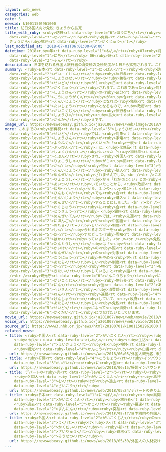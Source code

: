 ```yaml
---
layout: web_news
categories: web
cate: 5
newsid: k10011502961000
title: 訪日外国人向け免税 きょうから拡充
title_with_ruby: <ruby>訪日<rt data-ruby-level="6">ほうにち</rt></ruby><ruby>外国人<rt data-ruby-level="2">がいこくじん</rt></ruby><ruby>向<rt
  data-ruby-level="3">む</rt></ruby>け<ruby>免税<rt data-ruby-level="7">めんぜい</rt></ruby>
  きょうから<ruby>拡充<rt data-ruby-level="7">かくじゅう</rt></ruby>
last_modified_at: '2018-07-01T06:01:00+09:00'
datetime: 2018<ruby>年<rt data-ruby-level="1">ねん</rt></ruby>07<ruby>月<rt data-ruby-level="1">がつ</rt></ruby>01<ruby>日<rt
  data-ruby-level="1">にち</rt></ruby> 06<ruby>時<rt data-ruby-level="2">じ</rt></ruby>01<ruby>分<rt
  data-ruby-level="2">ふん</rt></ruby>
description: 日本を訪れる外国人旅行者の消費税の免税制度が１日から拡充されます。これまであった対象商品の区分をなくし、購入額が合わせて5000円以上になれば免税の対象となるもので、政府は外国人旅行者の消費拡大につなげたい考えです。
summary: <ruby>日本<rt data-ruby-level="1">にっぽん</rt></ruby>を<ruby>訪<rt data-ruby-level="7">おとず</rt></ruby>れる<ruby>外国人<rt
  data-ruby-level="2">がいこくじん</rt></ruby><ruby>旅行者<rt data-ruby-level="3">りょこうしゃ</rt></ruby>の<ruby>消費税<rt
  data-ruby-level="5">しょうひぜい</rt></ruby>の<ruby>免税<rt data-ruby-level="7">めんぜい</rt></ruby><ruby>制度<rt
  data-ruby-level="5">せいど</rt></ruby>が１<ruby>日<rt data-ruby-level="1">にち</rt></ruby>から<ruby>拡充<rt
  data-ruby-level="7">かくじゅう</rt></ruby>されます。これまであった<ruby>対象<rt data-ruby-level="4">たいしょう</rt></ruby><ruby>商品<rt
  data-ruby-level="3">しょうひん</rt></ruby>の<ruby>区分<rt data-ruby-level="3">くぶん</rt></ruby>をなくし、<ruby>購入額<rt
  data-ruby-level="7">こうにゅうがく</rt></ruby>が<ruby>合<rt data-ruby-level="2">あ</rt></ruby>わせて5000<ruby>円以上<rt
  data-ruby-level="4">えんいじょう</rt></ruby>になれば<ruby>免税<rt data-ruby-level="7">めんぜい</rt></ruby>の<ruby>対象<rt
  data-ruby-level="4">たいしょう</rt></ruby>となるもので、<ruby>政府<rt data-ruby-level="5">せいふ</rt></ruby>は<ruby>外国人<rt
  data-ruby-level="2">がいこくじん</rt></ruby><ruby>旅行者<rt data-ruby-level="3">りょこうしゃ</rt></ruby>の<ruby>消費<rt
  data-ruby-level="4">しょうひ</rt></ruby><ruby>拡大<rt data-ruby-level="6">かくだい</rt></ruby>につなげたい<ruby>考<rt
  data-ruby-level="2">かんが</rt></ruby>えです。
image_url: https://newswebeasy.github.io/ja201807/news/web/image/2018/07/01/K10011502961_1807010745_1807010753_01_03.jpg
more: これまでの<ruby>消費税<rt data-ruby-level="5">しょうひぜい</rt></ruby>の<ruby>免税<rt data-ruby-level="7">めんぜい</rt></ruby><ruby>制度<rt
  data-ruby-level="5">せいど</rt></ruby>では、<ruby>対象<rt data-ruby-level="4">たいしょう</rt></ruby><ruby>商品<rt
  data-ruby-level="3">しょうひん</rt></ruby>が<ruby>家電<rt data-ruby-level="2">かでん</rt></ruby>や<ruby>洋服<rt
  data-ruby-level="3">ようふく</rt></ruby>といった「<ruby>一般<rt data-ruby-level="7">いっぱん</rt></ruby><ruby>物品<rt
  data-ruby-level="3">ぶっぴん</rt></ruby>」と、<ruby>化粧品<rt data-ruby-level="7">けしょうひん</rt></ruby>や<ruby>食品<rt
  data-ruby-level="3">しょくひん</rt></ruby>といった「<ruby>消耗品<rt data-ruby-level="7">しょうもうひん</rt></ruby>」の２つに<ruby>区分<rt
  data-ruby-level="3">くぶん</rt></ruby>され、<ruby>外国人<rt data-ruby-level="2">がいこくじん</rt></ruby><ruby>旅行者<rt
  data-ruby-level="3">りょこうしゃ</rt></ruby>が１<ruby>回<rt data-ruby-level="2">かい</rt></ruby>の<ruby>買<rt
  data-ruby-level="3">か</rt></ruby>い<ruby>物<rt data-ruby-level="3">もの</rt></ruby>につき、それぞれ5000<ruby>円以上<rt
  data-ruby-level="4">えんいじょう</rt></ruby><ruby>購入<rt data-ruby-level="7">こうにゅう</rt></ruby>しなければ<ruby>免税<rt
  data-ruby-level="7">めんぜい</rt></ruby>されませんでした。<br /><br />これについて、<ruby>外国人<rt data-ruby-level="2">がいこくじん</rt></ruby><ruby>旅行者<rt
  data-ruby-level="3">りょこうしゃ</rt></ruby>から「わかりにくい」との<ruby>声<rt data-ruby-level="2">こえ</rt></ruby>が<ruby>相次<rt
  data-ruby-level="3">あいつ</rt></ruby>いでいたことから、<ruby>政府<rt data-ruby-level="5">せいふ</rt></ruby>は１<ruby>日<rt
  data-ruby-level="1">にち</rt></ruby>から、２つの<ruby>区分<rt data-ruby-level="3">くぶん</rt></ruby>をなくし、どの<ruby>品目<rt
  data-ruby-level="3">ひんもく</rt></ruby>でも<ruby>合<rt data-ruby-level="2">あ</rt></ruby>わせて5000<ruby>円以上<rt
  data-ruby-level="4">えんいじょう</rt></ruby><ruby>購入<rt data-ruby-level="7">こうにゅう</rt></ruby>すれば<ruby>免税<rt
  data-ruby-level="7">めんぜい</rt></ruby>することにしました。<br /><br /><ruby>制度<rt data-ruby-level="5">せいど</rt></ruby>の<ruby>拡充<rt
  data-ruby-level="7">かくじゅう</rt></ruby>に<ruby>合<rt data-ruby-level="2">あ</rt></ruby>わせて、<ruby>東京<rt
  data-ruby-level="2">とうきょう</rt></ruby> <ruby>銀座<rt data-ruby-level="6">ぎんざ</rt></ruby>にある<ruby>免税店<rt
  data-ruby-level="7">めんぜいてん</rt></ruby>では、<ruby>先週<rt data-ruby-level="2">せんしゅう</rt></ruby>から<ruby>日本語<rt
  data-ruby-level="2">にほんご</rt></ruby>や<ruby>中国語<rt data-ruby-level="2">ちゅうごくご</rt></ruby>で<ruby>新<rt
  data-ruby-level="2">あたら</rt></ruby>しい<ruby>制度<rt data-ruby-level="5">せいど</rt></ruby>を<ruby>知<rt
  data-ruby-level="2">し</rt></ruby>らせるポスターを<ruby>張<rt data-ruby-level="5">は</rt></ruby>り<ruby>出<rt
  data-ruby-level="5">だ</rt></ruby>すなどして<ruby>周知<rt data-ruby-level="4">しゅうち</rt></ruby>を<ruby>図<rt
  data-ruby-level="7">はか</rt></ruby>っていました。<br /><br /><ruby>免税店<rt data-ruby-level="7">めんぜいてん</rt></ruby>の<ruby>担当者<rt
  data-ruby-level="6">たんとうしゃ</rt></ruby>は「<ruby>今<rt data-ruby-level="2">いま</rt></ruby>までは<ruby>会計<rt
  data-ruby-level="2">かいけい</rt></ruby>の<ruby>際<rt data-ruby-level="5">さい</rt></ruby>に<ruby>免税<rt
  data-ruby-level="7">めんぜい</rt></ruby>の<ruby>対象<rt data-ruby-level="4">たいしょう</rt></ruby>にならないとわかると<ruby>購入<rt
  data-ruby-level="7">こうにゅう</rt></ruby>をやめる<ruby>客<rt data-ruby-level="3">きゃく</rt></ruby>もいたが、<ruby>新<rt
  data-ruby-level="2">あたら</rt></ruby>しい<ruby>制度<rt data-ruby-level="5">せいど</rt></ruby>では<ruby>買<rt
  data-ruby-level="3">か</rt></ruby>い<ruby>物<rt data-ruby-level="3">もの</rt></ruby>がしやすくなると<ruby>期待<rt
  data-ruby-level="3">きたい</rt></ruby>している」と<ruby>話<rt data-ruby-level="2">はな</rt></ruby>していました。<br
  /><br /><ruby>観光庁<rt data-ruby-level="6">かんこうちょう</rt></ruby>によりますと、<ruby>外国人<rt
  data-ruby-level="2">がいこくじん</rt></ruby><ruby>旅行者<rt data-ruby-level="3">りょこうしゃ</rt></ruby>１<ruby>人<rt
  data-ruby-level="1">にん</rt></ruby><ruby>当<rt data-ruby-level="2">あ</rt></ruby>たりの<ruby>平均<rt
  data-ruby-level="5">へいきん</rt></ruby><ruby>消費額<rt data-ruby-level="5">しょうひがく</rt></ruby>は２<ruby>年<rt
  data-ruby-level="1">ねん</rt></ruby><ruby>連続<rt data-ruby-level="4">れんぞく</rt></ruby>で<ruby>減少<rt
  data-ruby-level="5">げんしょう</rt></ruby>していて、<ruby>政府<rt data-ruby-level="5">せいふ</rt></ruby>は<ruby>新<rt
  data-ruby-level="2">あたら</rt></ruby>しい<ruby>免税<rt data-ruby-level="7">めんぜい</rt></ruby><ruby>制度<rt
  data-ruby-level="5">せいど</rt></ruby>によって<ruby>消費<rt data-ruby-level="4">しょうひ</rt></ruby><ruby>拡大<rt
  data-ruby-level="6">かくだい</rt></ruby>につなげたいとしています。
movie_url: https://newswebeasy.github.io/ja201807/news/web/movie/2018/07/01/k10011502961_201807010745_201807010752.mp4
voice_url: https://newswebeasy.github.io/ja201807/news/web/voice/2018/07/01/k10011502961_201807010745_201807010752.mp3
source_url: https://www3.nhk.or.jp/news/html/20180701/k10011502961000.html
related_news:
- title: <ruby>外国人<rt data-ruby-level="2">がいこくじん</rt></ruby><ruby>観光客<rt data-ruby-level="4">かんこうきゃく</rt></ruby>
    <ruby>市民<rt data-ruby-level="4">しみん</rt></ruby><ruby>生活<rt data-ruby-level="2">せいかつ</rt></ruby>への<ruby>影響<rt
    data-ruby-level="7">えいきょう</rt></ruby>も<ruby>検討<rt data-ruby-level="6">けんとう</rt></ruby>を
    <ruby>観光<rt data-ruby-level="4">かんこう</rt></ruby><ruby>白書<rt data-ruby-level="2">はくしょ</rt></ruby>
  url: https://newswebeasy.github.io/news/web/2018/06/05/外国人観光客-市民生活への影響も検討を-観光白書
- title: <ruby>好調<rt data-ruby-level="4">こうちょう</rt></ruby>インバウンド <ruby>財布<rt data-ruby-level="7">さいふ</rt></ruby>のひもは<ruby>意外<rt
    data-ruby-level="3">いがい</rt></ruby>に<ruby>固<rt data-ruby-level="4">かた</rt></ruby>い？
  url: https://newswebeasy.github.io/news/web/2018/06/15/好調インバウンド-財布のひもは意外に固い
- title: デパートの<ruby>売<rt data-ruby-level="2">う</rt></ruby>り<ruby>上<rt data-ruby-level="2">あ</rt></ruby>げ
    <ruby>外国人<rt data-ruby-level="2">がいこくじん</rt></ruby><ruby>旅行者<rt data-ruby-level="3">りょこうしゃ</rt></ruby><ruby>向<rt
    data-ruby-level="3">む</rt></ruby>けが<ruby>過去<rt data-ruby-level="5">かこ</rt></ruby><ruby>最高<rt
    data-ruby-level="4">さいこう</rt></ruby>
  url: https://newswebeasy.github.io/news/web/2018/05/24/デパートの売り上げ-外国人旅行者向けが過去最高
- title: <ruby>日本<rt data-ruby-level="1">にっぽん</rt></ruby><ruby>訪問<rt data-ruby-level="6">ほうもん</rt></ruby>の<ruby>外国人<rt
    data-ruby-level="2">がいこくじん</rt></ruby><ruby>旅行者<rt data-ruby-level="3">りょこうしゃ</rt></ruby>
    <ruby>過去<rt data-ruby-level="5">かこ</rt></ruby><ruby>最速<rt data-ruby-level="4">さいそく</rt></ruby>で1000<ruby>万人<rt
    data-ruby-level="2">まんにん</rt></ruby><ruby>突破<rt data-ruby-level="7">とっぱ</rt></ruby>
  url: https://newswebeasy.github.io/news/web/2018/05/17/日本訪問の外国人旅行者-過去最速で1000万人突破
- title: <ruby>外国人<rt data-ruby-level="2">がいこくじん</rt></ruby>の<ruby>人材<rt data-ruby-level="4">じんざい</rt></ruby><ruby>受<rt
    data-ruby-level="3">う</rt></ruby>け<ruby>入<rt data-ruby-level="3">い</rt></ruby>れ<ruby>拡大<rt
    data-ruby-level="6">かくだい</rt></ruby>へ <ruby>新<rt data-ruby-level="2">あら</rt></ruby>たな<ruby>在留<rt
    data-ruby-level="5">ざいりゅう</rt></ruby><ruby>資格<rt data-ruby-level="5">しかく</rt></ruby><ruby>創設<rt
    data-ruby-level="6">そうせつ</rt></ruby>へ
  url: https://newswebeasy.github.io/news/web/2018/05/30/外国人の人材受け入れ拡大へ-新たな在留資格創設へ
...
```

